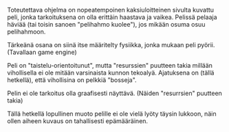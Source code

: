 Toteutettava ohjelma on nopeatempoinen kaksiuloitteinen sivulta kuvattu peli, jonka tarkoituksena on olla erittäin haastava ja vaikea.
Pelissä pelaaja häviää (tai toisin sanoen "pelihahmo kuolee"), jos mikään osuma osuu pelihahmoon.

Tärkeänä osana on siinä itse määritelty fysiikka, jonka mukaan peli pyörii. (Tavallaan game engine)

Peli on "taistelu-orientoitunut", mutta "resurssien" puutteen takia millään vihollisella ei ole mitään varsinaista kunnon tekoalyä.
Ajatuksena on (tällä hetkellä), että vihollisina on pelkkiä "bosseja".

Pelin ei ole tarkoitus olla graafisesti näyttävä. (Näiden "resurrsien" puutteen takia)



Tällä hetkellä lopullinen muoto pelille ei ole vielä lyöty täysin lukkoon, näin ollen aiheen kuvaus on tahallisesti epämääräinen.
